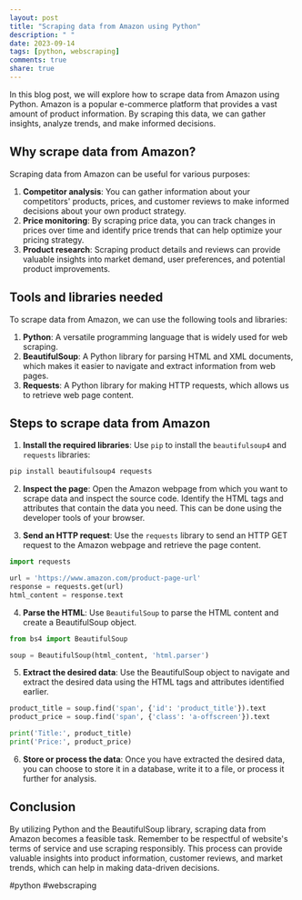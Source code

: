 ```yaml
---
layout: post
title: "Scraping data from Amazon using Python"
description: " "
date: 2023-09-14
tags: [python, webscraping]
comments: true
share: true
---
```


In this blog post, we will explore how to scrape data from Amazon using Python. Amazon is a popular e-commerce platform that provides a vast amount of product information. By scraping this data, we can gather insights, analyze trends, and make informed decisions.

## Why scrape data from Amazon?

Scraping data from Amazon can be useful for various purposes:

1. **Competitor analysis**: You can gather information about your competitors' products, prices, and customer reviews to make informed decisions about your own product strategy.
2. **Price monitoring**: By scraping price data, you can track changes in prices over time and identify price trends that can help optimize your pricing strategy.
3. **Product research**: Scraping product details and reviews can provide valuable insights into market demand, user preferences, and potential product improvements.

## Tools and libraries needed

To scrape data from Amazon, we can use the following tools and libraries:

1. **Python**: A versatile programming language that is widely used for web scraping.
2. **BeautifulSoup**: A Python library for parsing HTML and XML documents, which makes it easier to navigate and extract information from web pages.
3. **Requests**: A Python library for making HTTP requests, which allows us to retrieve web page content.

## Steps to scrape data from Amazon

1. **Install the required libraries**: Use `pip` to install the `beautifulsoup4` and `requests` libraries:

```python
pip install beautifulsoup4 requests
```

2. **Inspect the page**: Open the Amazon webpage from which you want to scrape data and inspect the source code. Identify the HTML tags and attributes that contain the data you need. This can be done using the developer tools of your browser.

3. **Send an HTTP request**: Use the `requests` library to send an HTTP GET request to the Amazon webpage and retrieve the page content.

```python
import requests

url = 'https://www.amazon.com/product-page-url'
response = requests.get(url)
html_content = response.text
```

4. **Parse the HTML**: Use `BeautifulSoup` to parse the HTML content and create a BeautifulSoup object.

```python
from bs4 import BeautifulSoup

soup = BeautifulSoup(html_content, 'html.parser')
```

5. **Extract the desired data**: Use the BeautifulSoup object to navigate and extract the desired data using the HTML tags and attributes identified earlier.

```python
product_title = soup.find('span', {'id': 'product_title'}).text
product_price = soup.find('span', {'class': 'a-offscreen'}).text

print('Title:', product_title)
print('Price:', product_price)
```

6. **Store or process the data**: Once you have extracted the desired data, you can choose to store it in a database, write it to a file, or process it further for analysis.

## Conclusion

By utilizing Python and the BeautifulSoup library, scraping data from Amazon becomes a feasible task. Remember to be respectful of website's terms of service and use scraping responsibly. This process can provide valuable insights into product information, customer reviews, and market trends, which can help in making data-driven decisions.

#python #webscraping